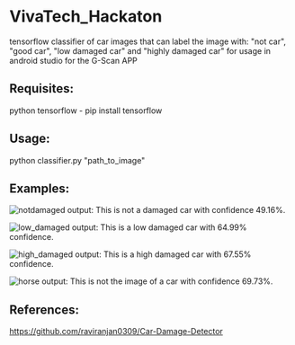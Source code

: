 # VivaTech_Hackaton

tensorflow classifier of car images that can label the image with: "not car", "good car", "low damaged car" and "highly damaged car" for usage in android studio for the G-Scan APP

## Requisites:
python
tensorflow - pip install tensorflow


## Usage:
python classifier.py "path_to_image"

## Examples:
![notdamaged](https://user-images.githubusercontent.com/7142404/40572881-9fa7e468-60b7-11e8-9f30-f3a5c06c0423.jpg)
output: This is not a damaged car with confidence 49.16%.

![low_damaged](https://user-images.githubusercontent.com/7142404/40572876-7e1e1d9e-60b7-11e8-9930-0efcf40deeae.jpg)
output: This is a low damaged car with 64.99% confidence.

![high_damaged](https://user-images.githubusercontent.com/7142404/40572891-bb24b496-60b7-11e8-9f0e-504bbbc61a80.jpg)
output: This is a high damaged car with 67.55% confidence.

![horse](https://user-images.githubusercontent.com/7142404/40572904-eaccc418-60b7-11e8-897c-cba96aa859b5.jpg)
output: This is not the image of a car with confidence 69.73%.

## References:
https://github.com/raviranjan0309/Car-Damage-Detector
